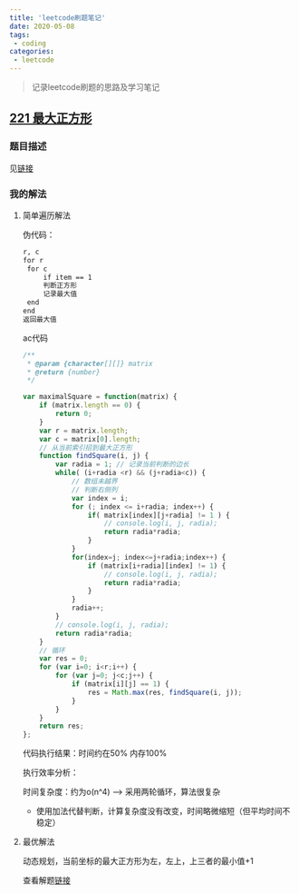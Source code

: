 ```yaml
---
title: 'leetcode刷题笔记'
date: 2020-05-08
tags:
 - coding
categories: 
 - leetcode
---
```


>记录leetcode刷题的思路及学习笔记

<!-- more -->

## [221 最大正方形](https://leetcode-cn.com/problems/maximal-square/)

### 题目描述

见[链接](https://leetcode-cn.com/problems/maximal-square/)

### 我的解法

1. 简单遍历解法

   伪代码：

   ```latex
   r, c 
   for r
   	for c
   		if item == 1
   		判断正方形
   		记录最大值
   	end
   end
   返回最大值
   ```

   ac代码

   ```javascript
   /**
    * @param {character[][]} matrix
    * @return {number}
    */
   
   var maximalSquare = function(matrix) {
       if (matrix.length == 0) {
           return 0;
       }
       var r = matrix.length;
       var c = matrix[0].length;
       // 从当前索引招到最大正方形
       function findSquare(i, j) {
           var radia = 1; // 记录当前判断的边长
           while( (i+radia <r) && (j+radia<c)) {
               // 数组未越界
               // 判断右侧列
               var index = i;
               for (; index <= i+radia; index++) {
                   if( matrix[index][j+radia] != 1 ) {
                       // console.log(i, j, radia);
                       return radia*radia;
                   }
               }
               for(index=j; index<=j+radia;index++) {
                   if (matrix[i+radia][index] != 1) {
                       // console.log(i, j, radia);
                       return radia*radia;
                   }
               }
               radia++;
           }
           // console.log(i, j, radia);
           return radia*radia;
       }
       // 循环
       var res = 0;
       for (var i=0; i<r;i++) {
           for (var j=0; j<c;j++) {
               if (matrix[i][j] == 1) {
                   res = Math.max(res, findSquare(i, j));
               }
           }
       }
       return res;
   };
   ```

   代码执行结果：时间约在50% 内存100%

   执行效率分析：

   时间复杂度：约为o(n^4) --> 采用两轮循环，算法很复杂

   - 使用加法代替判断，计算复杂度没有改变，时间略微缩短（但平均时间不稳定）

2. 最优解法

   动态规划，当前坐标的最大正方形为左，左上，上三者的最小值+1

   查看解题[链接](https://leetcode-cn.com/problems/maximal-square/solution/li-jie-san-zhe-qu-zui-xiao-1-by-lzhlyle/)